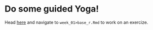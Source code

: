 # Do some guided Yoga! 
Head [here](http://datahub.berkeley.edu/hub/user-redirect/git-pull?repo=https://github.com/UCB-MIDS/241_revisions&branch=master&urlpath=rstudio) and navigate to `week_01>base_r.Rmd` to work on an exercize.

